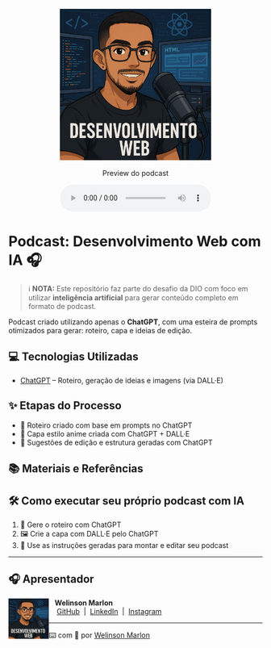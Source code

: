 
<p align="center">
<img
    src="./avatar.png"
    width="300"
/>
</p>


<p align="center">
    Preview do podcast
</p>

<div align="center">
    <audio src="output/podcast_editado.MP3" controls title="Podcast editado"></audio>
</div>

# Podcast: Desenvolvimento Web com IA 🎧

> ℹ️ **NOTA:** Este repositório faz parte do desafio da DIO com foco em utilizar **inteligência artificial** para gerar conteúdo completo em formato de podcast.

Podcast criado utilizando apenas o **ChatGPT**, com uma esteira de prompts otimizados para gerar: roteiro, capa e ideias de edição.

## 💻 Tecnologias Utilizadas

- [ChatGPT](https://chat.openai.com/) – Roteiro, geração de ideias e imagens (via DALL·E)

## ✨ Etapas do Processo

- 🧠 Roteiro criado com base em prompts no ChatGPT
- 🎨 Capa estilo anime criada com ChatGPT + DALL·E
- 📝 Sugestões de edição e estrutura geradas com ChatGPT

## 📚 Materiais e Referências


## 🛠️ Como executar seu próprio podcast com IA

1. 📜 Gere o roteiro com ChatGPT
2. 🖼️ Crie a capa com DALL·E pelo ChatGPT
3. 🧩 Use as instruções geradas para montar e editar seu podcast

---

## 🎧 Apresentador

<p>
    <img
      align=left
      margin=10
      width=80
      src="./avatar.png"
    />
    <p>&nbsp;&nbsp;&nbsp;<strong>Welinson Marlon</strong><br>
    &nbsp;&nbsp;&nbsp;
    <a href="https://github.com/welinsonmacedo">GitHub</a>
    &nbsp;|&nbsp;
    <a href="https://www.linkedin.com/in/welinsonmarlon](https://www.linkedin.com/in/welinson-marlon-5b1469241?utm_source=share&utm_campaign=share_via&utm_content=profile&utm_medium=android_app)">LinkedIn</a>
    &nbsp;|&nbsp;
    <a href="https://www.instagram.com/eusoumarlon](https://www.instagram.com/_eusoumarlon_?igsh=MWV6NzQwcTV5azhsYw==)">Instagram</a>
    </p>
</p>

---

️⌨️ com 💜 por [Welinson Marlon](https://github.com/welinsonmarlon)

